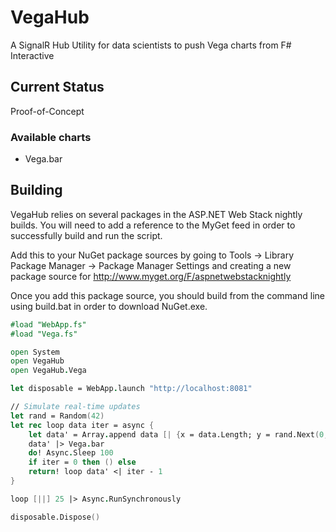 VegaHub
=======

A SignalR Hub Utility for data scientists to push Vega charts from F# Interactive

Current Status
--------------

Proof-of-Concept

### Available charts

* Vega.bar

Building
--------

VegaHub relies on several packages in the ASP.NET Web Stack nightly builds. You will need to add a reference to the MyGet feed in order to successfully build and run the script.

Add this to your NuGet package sources by going to Tools -> Library Package Manager -> Package Manager Settings and creating a new package source for http://www.myget.org/F/aspnetwebstacknightly

Once you add this package source, you should build from the command line using build.bat in order to download NuGet.exe.

``` fsharp
#load "WebApp.fs"
#load "Vega.fs"

open System
open VegaHub
open VegaHub.Vega

let disposable = WebApp.launch "http://localhost:8081"

// Simulate real-time updates
let rand = Random(42)
let rec loop data iter = async {
    let data' = Array.append data [| {x = data.Length; y = rand.Next(0, 100)} |]
    data' |> Vega.bar
    do! Async.Sleep 100
    if iter = 0 then () else
    return! loop data' <| iter - 1
}

loop [||] 25 |> Async.RunSynchronously

disposable.Dispose()
```
